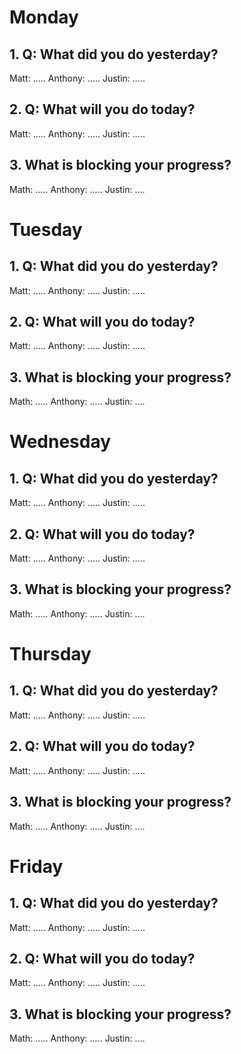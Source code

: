 # Monday

## 1. Q: What did you do yesterday?

Matt: .....
Anthony: .....
Justin: .....

## 2. Q: What will you do today?

Matt: .....
Anthony: .....
Justin: .....

## 3. What is blocking your progress?

Math: .....
Anthony: .....
Justin: ....

# Tuesday

## 1. Q: What did you do yesterday?

Matt: .....
Anthony: .....
Justin: .....

## 2. Q: What will you do today?

Matt: .....
Anthony: .....
Justin: .....

## 3. What is blocking your progress?

Math: .....
Anthony: .....
Justin: ....

# Wednesday

## 1. Q: What did you do yesterday?

Matt: .....
Anthony: .....
Justin: .....

## 2. Q: What will you do today?

Matt: .....
Anthony: .....
Justin: .....

## 3. What is blocking your progress?

Math: .....
Anthony: .....
Justin: ....

# Thursday 

## 1. Q: What did you do yesterday?

Matt: .....
Anthony: .....
Justin: .....

## 2. Q: What will you do today?

Matt: .....
Anthony: .....
Justin: .....

## 3. What is blocking your progress?

Math: .....
Anthony: .....
Justin: ....

# Friday

## 1. Q: What did you do yesterday?

Matt: .....
Anthony: .....
Justin: .....

## 2. Q: What will you do today?

Matt: .....
Anthony: .....
Justin: .....

## 3. What is blocking your progress?

Math: .....
Anthony: .....
Justin: ....
